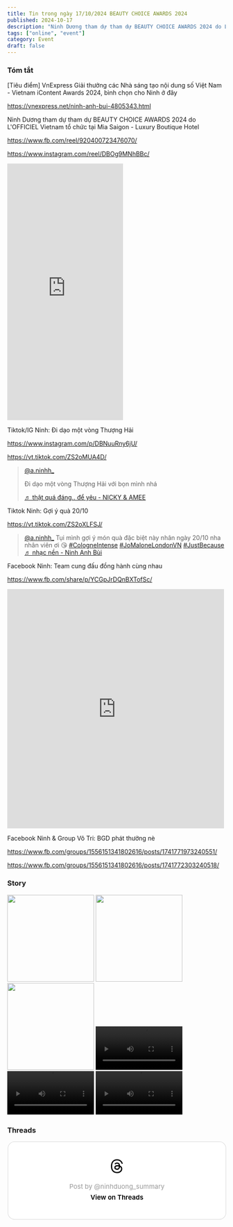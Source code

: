 ```yaml
---
title: Tin trong ngày 17/10/2024 BEAUTY CHOICE AWARDS 2024
published: 2024-10-17
description: "Ninh Dương tham dự tham dự BEAUTY CHOICE AWARDS 2024 do L'OFFICIEL Vietnam tổ chức tại Mia Saigon - Luxury Boutique Hotel"
tags: ["online", "event"]
category: Event
draft: false 
---
```


### Tóm tắt 

[Tiêu điểm] VnExpress Giải thưởng các Nhà sáng tạo nội dung số Việt Nam - Vietnam iContent Awards 2024, bình chọn cho Ninh ở đây

https://vnexpress.net/ninh-anh-bui-4805343.html

Ninh Dương tham dự tham dự BEAUTY CHOICE AWARDS 2024 do L'OFFICIEL Vietnam tổ chức tại Mia Saigon - Luxury Boutique Hotel

https://www.fb.com/reel/920400723476070/

https://www.instagram.com/reel/DBOg9MNhBBc/

<iframe src="https://www.facebook.com/plugins/video.php?height=476&href=https%3A%2F%2Fwww.facebook.com%2FLofficielvietnamofficial%2Fvideos%2F920400723476070%2F&show_text=true&width=267&t=0" width="267" height="591" style="border:none;overflow:hidden" scrolling="no" frameborder="0" allowfullscreen="true" allow="autoplay; clipboard-write; encrypted-media; picture-in-picture; web-share" allowFullScreen="true"></iframe>

Tiktok/IG Ninh: Đi dạo một vòng Thượng Hải

https://www.instagram.com/p/DBNuuRny6jU/

https://vt.tiktok.com/ZS2oMUA4D/

<blockquote class="tiktok-embed" cite="https://www.tiktok.com/@a.ninhh_/video/7426618057885338900" data-video-id="7426618057885338900" style="max-width: 605px;min-width: 325px;" > <section> <a target="_blank" title="@a.ninhh_" href="https://www.tiktok.com/@a.ninhh_?refer=embed">@a.ninhh_</a> <p>Đi dạo một vòng Thượng Hải với bọn mình nhá</p> <a target="_blank" title="♬ thật quá đáng.. để yêu - NICKY &#38; AMEE" href="https://www.tiktok.com/music/thật-quá-đáng-để-yêu-7421904623047280641?refer=embed">♬ thật quá đáng.. để yêu - NICKY &#38; AMEE</a> </section> </blockquote> <script async src="https://www.tiktok.com/embed.js"></script>

Tiktok Ninh: Gợi ý quà 20/10 

https://vt.tiktok.com/ZS2oXLFSJ/

<blockquote class="tiktok-embed" cite="https://www.tiktok.com/@a.ninhh_/video/7426742232134192392" data-video-id="7426742232134192392" style="max-width: 605px;min-width: 325px;" > <section> <a target="_blank" title="@a.ninhh_" href="https://www.tiktok.com/@a.ninhh_?refer=embed">@a.ninhh_</a> Tụi mình gợi ý món quà đặc biệt này nhân ngày 20&#47;10 nha nhân viên ơi 😘  <a title="cologneintense" target="_blank" href="https://www.tiktok.com/tag/cologneintense?refer=embed">#CologneIntense</a> <a title="jomalonelondonvn" target="_blank" href="https://www.tiktok.com/tag/jomalonelondonvn?refer=embed">#JoMaloneLondonVN</a> <a title="justbecause" target="_blank" href="https://www.tiktok.com/tag/justbecause?refer=embed">#JustBecause</a> <a target="_blank" title="♬ nhạc nền  - Ninh Anh Bùi" href="https://www.tiktok.com/music/nhạc-nền-Ninh-Anh-Bùi-7426742279139838721?refer=embed">♬ nhạc nền  - Ninh Anh Bùi</a> </section> </blockquote> <script async src="https://www.tiktok.com/embed.js"></script>

Facebook Ninh: Team cung đấu đồng hành cùng nhau 

https://www.fb.com/share/p/YCGpJrDQnBXTofSc/

<iframe src="https://www.facebook.com/plugins/post.php?href=https%3A%2F%2Fwww.facebook.com%2Fbuianhninh1804%2Fposts%2Fpfbid0a54kAwjH3Z1NHGP9qKZEj1wwJiMR2W5ePFJCLBuMowq5SkjLEpUdvicGLwGHBy4rl&show_text=true&width=500" width="500" height="551" style="border:none;overflow:hidden" scrolling="no" frameborder="0" allowfullscreen="true" allow="autoplay; clipboard-write; encrypted-media; picture-in-picture; web-share"></iframe>

Facebook Ninh & Group Vô Tri: BGD phát thưởng nè

https://www.fb.com/groups/1556151341802616/posts/1741771973240551/

https://www.fb.com/groups/1556151341802616/posts/1741772303240518/


### Story

<img width="200" src="https://github.com/user-attachments/assets/46daac34-e424-48bd-a274-e13146ff592a" />

<img width="200" src="https://github.com/user-attachments/assets/f1da1d33-1d14-4988-93e1-7014d17b8b2b" />

<img width="200" src="https://github.com/user-attachments/assets/7cfea238-d24b-4332-b331-10bd5331f3cc" />

<video width="200" controls>
  <source type="video/mp4" src="https://github.com/user-attachments/assets/7e4f0bb1-804e-46ac-9973-8e3ed9347847" >
</video>

<video width="200" controls>
  <source type="video/mp4" src="https://github.com/user-attachments/assets/092a7b82-be47-4e79-982b-2fd350edfc30" >
</video>

<video width="200" controls>
  <source type="video/mp4" src="https://github.com/user-attachments/assets/72c4e438-5391-49b3-b53d-fca9322b7693" >
</video>


### Threads 

<blockquote class="text-post-media" data-text-post-permalink="https://www.threads.net/@ninhduong_summary/post/DBOvwFXTM3N" data-text-post-version="0" id="ig-tp-DBOvwFXTM3N" style=" background:#FFF; border-width: 1px; border-style: solid; border-color: #00000026; border-radius: 16px; max-width:540px; margin: 1px; min-width:270px; padding:0; width:99.375%; width:-webkit-calc(100% - 2px); width:calc(100% - 2px);"> <a href="https://www.threads.net/@ninhduong_summary/post/DBOvwFXTM3N" style=" background:#FFFFFF; line-height:0; padding:0 0; text-align:center; text-decoration:none; width:100%; font-family: -apple-system, BlinkMacSystemFont, sans-serif;" target="_blank"> <div style=" padding: 40px; display: flex; flex-direction: column; align-items: center;"><div style=" display:block; height:32px; width:32px; padding-bottom:20px;"> <svg aria-label="Threads" height="32px" role="img" viewBox="0 0 192 192" width="32px" xmlns="http://www.w3.org/2000/svg"> <path d="M141.537 88.9883C140.71 88.5919 139.87 88.2104 139.019 87.8451C137.537 60.5382 122.616 44.905 97.5619 44.745C97.4484 44.7443 97.3355 44.7443 97.222 44.7443C82.2364 44.7443 69.7731 51.1409 62.102 62.7807L75.881 72.2328C81.6116 63.5383 90.6052 61.6848 97.2286 61.6848C97.3051 61.6848 97.3819 61.6848 97.4576 61.6855C105.707 61.7381 111.932 64.1366 115.961 68.814C118.893 72.2193 120.854 76.925 121.825 82.8638C114.511 81.6207 106.601 81.2385 98.145 81.7233C74.3247 83.0954 59.0111 96.9879 60.0396 116.292C60.5615 126.084 65.4397 134.508 73.775 140.011C80.8224 144.663 89.899 146.938 99.3323 146.423C111.79 145.74 121.563 140.987 128.381 132.296C133.559 125.696 136.834 117.143 138.28 106.366C144.217 109.949 148.617 114.664 151.047 120.332C155.179 129.967 155.42 145.8 142.501 158.708C131.182 170.016 117.576 174.908 97.0135 175.059C74.2042 174.89 56.9538 167.575 45.7381 153.317C35.2355 139.966 29.8077 120.682 29.6052 96C29.8077 71.3178 35.2355 52.0336 45.7381 38.6827C56.9538 24.4249 74.2039 17.11 97.0132 16.9405C119.988 17.1113 137.539 24.4614 149.184 38.788C154.894 45.8136 159.199 54.6488 162.037 64.9503L178.184 60.6422C174.744 47.9622 169.331 37.0357 161.965 27.974C147.036 9.60668 125.202 0.195148 97.0695 0H96.9569C68.8816 0.19447 47.2921 9.6418 32.7883 28.0793C19.8819 44.4864 13.2244 67.3157 13.0007 95.9325L13 96L13.0007 96.0675C13.2244 124.684 19.8819 147.514 32.7883 163.921C47.2921 182.358 68.8816 191.806 96.9569 192H97.0695C122.03 191.827 139.624 185.292 154.118 170.811C173.081 151.866 172.51 128.119 166.26 113.541C161.776 103.087 153.227 94.5962 141.537 88.9883ZM98.4405 129.507C88.0005 130.095 77.1544 125.409 76.6196 115.372C76.2232 107.93 81.9158 99.626 99.0812 98.6368C101.047 98.5234 102.976 98.468 104.871 98.468C111.106 98.468 116.939 99.0737 122.242 100.233C120.264 124.935 108.662 128.946 98.4405 129.507Z" /></svg></div> <div style=" font-size: 15px; line-height: 21px; color: #999999; font-weight: 400; padding-bottom: 4px; "> Post by @ninhduong_summary</div> <div style=" font-size: 15px; line-height: 21px; color: #000000; font-weight: 600; "> View on Threads</div></div></a></blockquote>
<script async src="https://www.threads.net/embed.js"></script>